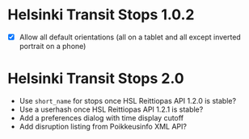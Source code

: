 Helsinki Transit Stops 1.0.2
============================

* [X] Allow all default orientations (all on a tablet and all except
      inverted portrait on a phone)

Helsinki Transit Stops 2.0
==========================

* Use `short_name` for stops once HSL Reittiopas API 1.2.0 is stable?
* Use a userhash once HSL Reittiopas API 1.2.1 is stable?
* Add a preferences dialog with time display cutoff
* Add disruption listing from Poikkeusinfo XML API?
